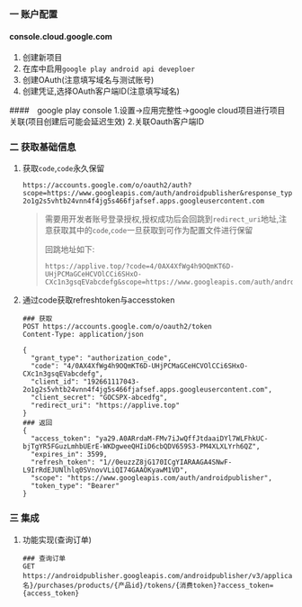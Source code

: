 ### 一 账户配置

#### console.cloud.google.com
1. 创建新项目
2. 在库中启用`google play android api deveploer`
3. 创建OAuth(注意填写域名与测试账号)
4. 创建凭证,选择OAuth客户端ID(注意填写域名)

####　google play console
1.设置->应用完整性->google cloud项目进行项目关联(项目创建后可能会延迟生效)
2.关联Oauth客户端ID

### 二 获取基础信息

1. 获取`code`,`code`永久保留

   ```
   https://accounts.google.com/o/oauth2/auth?scope=https://www.googleapis.com/auth/androidpublisher&response_type=code&access_type=offline&redirect_uri=https://example.com&client_id=192661117043-2o1g2s5vhtb24vnn4f4jg5s466fjafsef.apps.googleusercontent.com
   ```

   > 需要用开发者账号登录授权,授权成功后会回跳到`redirect_uri`地址,注意获取其中的`code`,`code`一旦获取到可作为配置文件进行保留
   >
   > 回跳地址如下:
   >
   > ```
   > https://applive.top/?code=4/0AX4XfWg4h9OQmKT6D-UHjPCMaGCeHCVOlCCi6SHxO-CXc1n3gsqEVabcdefg&scope=https://www.googleapis.com/auth/androidpublisher
   > ```
   >
   > 

2. 通过code获取refreshtoken与accesstoken

    ```
    ### 获取
    POST https://accounts.google.com/o/oauth2/token
    Content-Type: application/json
    
    {
      "grant_type": "authorization_code",
      "code": "4/0AX4XfWg4h9OQmKT6D-UHjPCMaGCeHCVOlCCi6SHxO-CXc1n3gsqEVabcdefg",
      "client_id": "192661117043-2o1g2s5vhtb24vnn4f4jg5s466fjafsef.apps.googleusercontent.com",
      "client_secret": "GOCSPX-abcedfg",
      "redirect_uri": "https://applive.top"
    }
    ### 返回
    {
      "access_token": "ya29.A0ARrdaM-FMv7iJwQffJtdaaiDYl7WLFhkUC-bjTgYR5FGuzLmhbUErE-WKDgweeQHIiD6cbQDV659S3-PM4XLXLYrh6QZ",
      "expires_in": 3599,
      "refresh_token": "1//0euzzZ8jG170ICgYIARAAGA4SNwF-L9IrRdEJUNlhlq0SVnovVLiQI74GAAOKyawM1VD",
      "scope": "https://www.googleapis.com/auth/androidpublisher",
      "token_type": "Bearer"
    }
    ```

### 三 集成

1. 功能实现(查询订单)

    ```
    ### 查询订单
    GET https://androidpublisher.googleapis.com/androidpublisher/v3/applications/{包名}/purchases/products/{产品id}/tokens/{消费token}?access_token={access_token}
    
    ```

